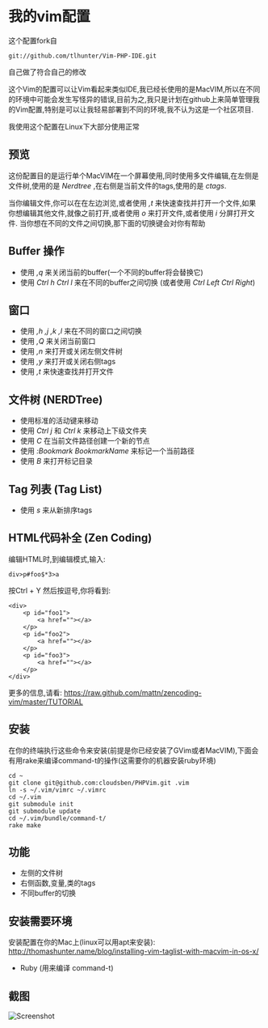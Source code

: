 我的vim配置
===
这个配置fork自
	
	git://github.com/tlhunter/Vim-PHP-IDE.git
	
自己做了符合自己的修改
	
这个Vim的配置可以让Vim看起来类似IDE,我已经长使用的是MacVIM,所以在不同的环境中可能会发生写怪异的错误,目前为之,我只是计划在github上来简单管理我的Vim配置,特别是可以让我轻易部署到不同的环境,我不认为这是一个社区项目.

我使用这个配置在Linux下大部分使用正常

预览
--
这份配置目的是运行单个MacVIM在一个屏幕使用,同时使用多文件编辑,在左侧是文件树,使用的是 _Nerdtree_ ,在右侧是当前文件的tags,使用的是 _ctags_.

当你编辑文件,你可以在在左边浏览,或者使用 _,t_ 来快速查找并打开一个文件,如果你想编辑其他文件,就像之前打开,或者使用 _o_ 来打开文件,或者使用 _i_ 分屏打开文件. 当你想在不同的文件之间切换,那下面的切换键会对你有帮助

Buffer 操作
---
* 使用 _,q_ 来关闭当前的buffer(一个不同的buffer将会替换它)
* 使用 _Ctrl h Ctrl l_ 来在不同的buffer之间切换 (或者使用 _Ctrl Left Ctrl Right_)

窗口
---
* 使用 _,h ,j ,k ,l_ 来在不同的窗口之间切换
* 使用 _,Q_ 来关闭当前窗口
* 使用 _,n_ 来打开或关闭左侧文件树
* 使用 _,y_ 来打开或关闭右侧tags
* 使用 _,t_ 来快速查找并打开文件

文件树 (NERDTree)
---
* 使用标准的活动键来移动
* 使用 _Ctrl j_ 和 _Ctrl k_ 来移动上下级文件夹
* 使用 _C_ 在当前文件路径创建一个新的节点
* 使用 _:Bookmark BookmarkName_ 来标记一个当前路径
* 使用 _B_ 来打开标记目录

Tag 列表 (Tag List)
---
* 使用 _s_ 来从新排序tags

HTML代码补全 (Zen Coding)
---
编辑HTML时,到编辑模式,输入:

    div>p#foo$*3>a

按Ctrl + Y 然后按逗号,你将看到:

    <div>
        <p id="foo1">
            <a href=""></a>
        </p>
        <p id="foo2">
            <a href=""></a>
        </p>
        <p id="foo3">
            <a href=""></a>
        </p>
    </div>

更多的信息,请看: https://raw.github.com/mattn/zencoding-vim/master/TUTORIAL

安装
---
在你的终端执行这些命令来安装(前提是你已经安装了GVim或者MacVIM),下面会有用rake来编译command-t的操作(这需要你的机器安装ruby环境)

    cd ~
    git clone git@github.com:cloudsben/PHPVim.git .vim
    ln -s ~/.vim/vimrc ~/.vimrc
    cd ~/.vim
    git submodule init
    git submodule update
    cd ~/.vim/bundle/command-t/
    rake make

功能
---
* 左侧的文件树
* 右侧函数,变量,类的tags
* 不同buffer的切换


安装需要环境
---
安装配置在你的Mac上(linux可以用apt来安装): http://thomashunter.name/blog/installing-vim-taglist-with-macvim-in-os-x/
* Ruby (用来编译 command-t)

截图
---
![Screenshot](http://thomashunter.name/wp-content/uploads/20120907-MacVim.png "Screenshot of Configuration")
